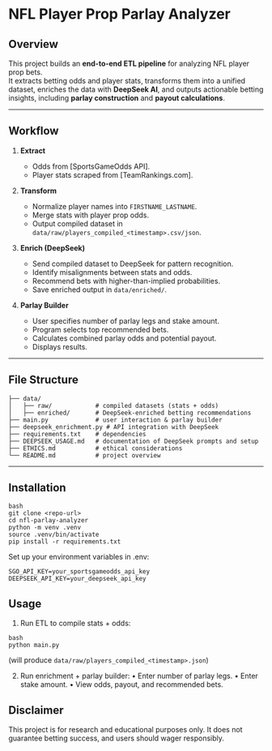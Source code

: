 # NFL Player Prop Parlay Analyzer

## Overview
This project builds an **end-to-end ETL pipeline** for analyzing NFL player prop bets.  
It extracts betting odds and player stats, transforms them into a unified dataset, enriches the data with **DeepSeek AI**, and outputs actionable betting insights, including **parlay construction** and **payout calculations**.

---

## Workflow
1. **Extract**
   - Odds from [SportsGameOdds API].
   - Player stats scraped from [TeamRankings.com].

2. **Transform**
   - Normalize player names into `FIRSTNAME_LASTNAME`.
   - Merge stats with player prop odds.
   - Output compiled dataset in `data/raw/players_compiled_<timestamp>.csv/json`.

3. **Enrich (DeepSeek)**
   - Send compiled dataset to DeepSeek for pattern recognition.
   - Identify misalignments between stats and odds.
   - Recommend bets with higher-than-implied probabilities.
   - Save enriched output in `data/enriched/`.

4. **Parlay Builder**
   - User specifies number of parlay legs and stake amount.
   - Program selects top recommended bets.
   - Calculates combined parlay odds and potential payout.
   - Displays results.

---

## File Structure
```
├── data/
│   ├── raw/            # compiled datasets (stats + odds)
│   ├── enriched/       # DeepSeek-enriched betting recommendations
├── main.py             # user interaction & parlay builder
├── deepseek_enrichment.py # API integration with DeepSeek
├── requirements.txt    # dependencies
├── DEEPSEEK_USAGE.md   # documentation of DeepSeek prompts and setup
├── ETHICS.md           # ethical considerations
└── README.md           # project overview
```
---

## Installation
```
bash
git clone <repo-url>
cd nfl-parlay-analyzer
python -m venv .venv
source .venv/bin/activate
pip install -r requirements.txt
```
Set up your environment variables in .env:
```
SGO_API_KEY=your_sportsgameodds_api_key
DEEPSEEK_API_KEY=your_deepseek_api_key
```

## Usage
1.	Run ETL to compile stats + odds:
```
bash
python main.py
```
(will produce ```data/raw/players_compiled_<timestamp>.json```)

2.	Run enrichment + parlay builder:
•	Enter number of parlay legs.
•	Enter stake amount.
•	View odds, payout, and recommended bets.

## Disclaimer

This project is for research and educational purposes only.
It does not guarantee betting success, and users should wager responsibly.